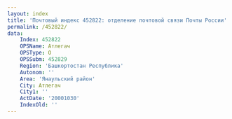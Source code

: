 ```yaml
---
layout: index
title: 'Почтовый индекс 452822: отделение почтовой связи Почты России'
permalink: /452822/
data:
    Index: 452822
    OPSName: Атлегач
    OPSType: О
    OPSSubm: 452829
    Region: 'Башкортостан Республика'
    Autonom: ''
    Area: 'Янаульский район'
    City: Атлегач
    City1: ''
    ActDate: '20001030'
    IndexOld: ''
---
```

